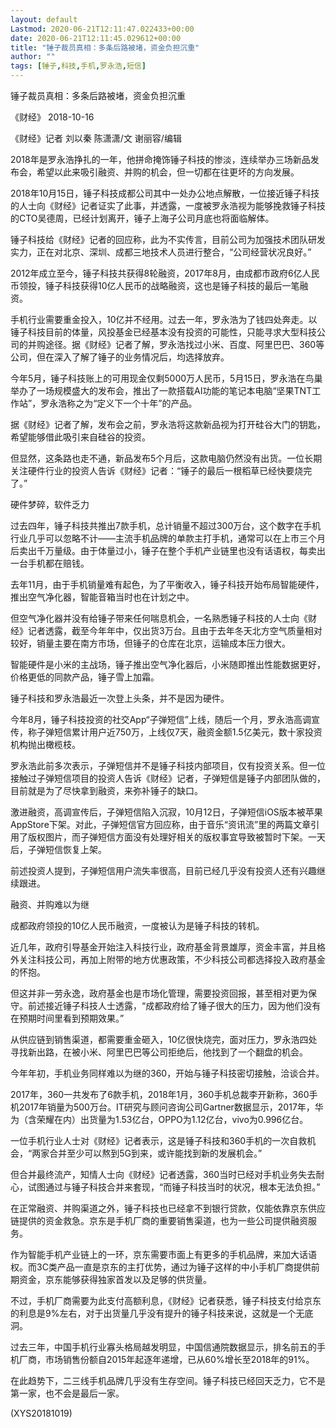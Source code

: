 ```yaml
---
layout: default
Lastmod: 2020-06-21T12:11:47.022433+00:00
date: 2020-06-21T12:11:45.029612+00:00
title: "锤子裁员真相：多条后路被堵，资金负担沉重"
author: ""
tags: [锤子,科技,手机,罗永浩,短信]
---
```


锤子裁员真相：多条后路被堵，资金负担沉重

《财经》 2018-10-16

《财经》记者 刘以秦 陈潇潇/文 谢丽容/编辑

2018年是罗永浩挣扎的一年，他拼命掩饰锤子科技的惨淡，连续举办三场新品发布会，希望以此来吸引融资、并购的机会，但一切都在往更坏的方向发展。

2018年10月15日，锤子科技成都公司其中一处办公地点解散，一位接近锤子科技的人士向《财经》记者证实了此事，并透露，一度被罗永浩视为能够挽救锤子科技的CTO吴德周，已经计划离开，锤子上海子公司月底也将面临解体。

锤子科技给《财经》记者的回应称，此为不实传言，目前公司为加强技术团队研发实力，正在对北京、深圳、成都三地技术人员进行整合，“公司经营状况良好。”

2012年成立至今，锤子科技共获得8轮融资，2017年8月，由成都市政府6亿人民币领投，锤子科技获得10亿人民币的战略融资，这也是锤子科技的最后一笔融资。

手机行业需要重金投入，10亿并不经用。过去一年，罗永浩为了钱四处奔走。以锤子科技目前的体量，风投基金已经基本没有投资的可能性，只能寻求大型科技公司的并购途径。据《财经》记者了解，罗永浩找过小米、百度、阿里巴巴、360等公司，但在深入了解了锤子的业务情况后，均选择放弃。

今年5月，锤子科技账上的可用现金仅剩5000万人民币，5月15日，罗永浩在鸟巢举办了一场规模盛大的发布会，推出了一款搭载AI功能的笔记本电脑“坚果TNT工作站”，罗永浩称之为“定义下一个十年”的产品。

据《财经》记者了解，发布会之前，罗永浩将这款新品视为打开硅谷大门的钥匙，希望能够借此吸引来自硅谷的投资。

但显然，这条路也走不通，新品发布5个月后，这款电脑仍然没有出货。一位长期关注硬件行业的投资人告诉《财经》记者：“锤子的最后一根稻草已经快要烧完了。”

硬件梦碎，软件乏力

过去四年，锤子科技共推出7款手机，总计销量不超过300万台，这个数字在手机行业几乎可以忽略不计——主流手机品牌的单款主打手机，通常可以在上市三个月后卖出千万量级。由于体量过小，锤子在整个手机产业链里也没有话语权，每卖出一台手机都在赔钱。

去年11月，由于手机销量难有起色，为了平衡收入，锤子科技开始布局智能硬件，推出空气净化器，智能音箱当时也在计划之中。

但空气净化器并没有给锤子带来任何喘息机会，一名熟悉锤子科技的人士向《财经》记者透露，截至今年年中，仅出货3万台。且由于去年冬天北方空气质量相对较好，销量主要在南方市场，但锤子的仓库在北京，运输成本压力很大。

智能硬件是小米的主战场，锤子推出空气净化器后，小米随即推出性能数据更好，价格更低的同款产品，锤子雪上加霜。

锤子科技和罗永浩最近一次登上头条，并不是因为硬件。

今年8月，锤子科技投资的社交App“子弹短信”上线，随后一个月，罗永浩高调宣传，称子弹短信累计用户近750万，上线仅7天，融资金额1.5亿美元，数十家投资机构抛出橄榄枝。

罗永浩此前多次表示，子弹短信并不是锤子科技内部项目，仅有投资关系。但一位接触过子弹短信项目的投资人告诉《财经》记者，子弹短信是锤子内部团队做的，目前就是为了尽快拿到融资，来弥补锤子的缺口。

激进融资，高调宣传后，子弹短信陷入沉寂，10月12日，子弹短信iOS版本被苹果AppStore下架。对此，子弹短信官方回应称，由于音乐“资讯流”里的两篇文章引用了版权图片，而子弹短信方面没有处理好相关的版权事宜导致被暂时下架。一天后，子弹短信恢复上架。

前述投资人提到，子弹短信用户流失率很高，目前已经几乎没有投资人还有兴趣继续跟进。

融资、并购难以为继

成都政府领投的10亿人民币融资，一度被认为是锤子科技的转机。

近几年，政府引导基金开始注入科技行业，政府基金背景雄厚，资金丰富，并且格外关注科技公司，再加上附带的地方优惠政策，不少科技公司都选择投入政府基金的怀抱。

但这并非一劳永逸，政府基金也是市场化管理，需要投资回报，甚至相对更为保守。前述接近锤子科技人士透露，“成都政府给了锤子很大的压力，因为他们没有在预期时间里看到预期效果。”

从供应链到销售渠道，都需要重金砸入，10亿很快烧完，面对压力，罗永浩四处寻找新出路，在被小米、阿里巴巴等公司拒绝后，他找到了一个翻盘的机会。

今年年初，手机业务同样难以为继的360，开始与锤子科技密切接触，洽谈合并。

2017年，360一共发布了6款手机，2018年1月，360手机总裁李开新称，360手机2017年销量为500万台。IT研究与顾问咨询公司Gartner数据显示，2017年，华为（含荣耀在内）出货量为1.53亿台，OPPO为1.12亿台，vivo为0.996亿台。

一位手机行业人士对《财经》记者表示，这是锤子科技和360手机的一次自救机会，“两家合并至少可以熬到5G到来，或许能找到新的发展机会。”

但合并最终流产，知情人士向《财经》记者透露，360当时已经对手机业务失去耐心，试图通过与锤子科技合并来套现，“而锤子科技当时的状况，根本无法负担。”

在正常融资、并购渠道之外，锤子科技也已经拿不到银行贷款，仅能依靠京东供应链提供的资金救急。京东是手机厂商的重要销售渠道，也为一些公司提供融资服务。

作为智能手机产业链上的一环，京东需要市面上有更多的手机品牌，来加大话语权。而3C类产品一直是京东的主打优势，通过为锤子这样的中小手机厂商提供前期资金，京东能够获得独家首发以及足够的供货量。

不过，手机厂商需要为此支付高额利息，《财经》记者获悉，锤子科技支付给京东的利息是9%左右，对于出货量几乎没有提升的锤子科技来说，这就是一个无底洞。

过去三年，中国手机行业寡头格局越发明显，中国信通院数据显示，排名前五的手机厂商，市场销售份额自2015年起逐年递增，已从60%增长至2018年的91%。

在此趋势下，二三线手机品牌几乎没有生存空间。锤子科技已经回天乏力，它不是第一家，也不会是最后一家。

(XYS20181019)

